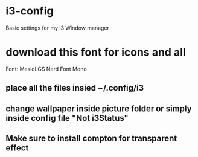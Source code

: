 # i3-config
Basic settings for my i3 Window manager 

# download this font for icons and all
Font: MesloLGS Nerd Font Mono 

## place all the files insied ~/.config/i3
## change wallpaper inside picture folder or simply inside config file "Not i3Status" 
## Make sure to install compton for transparent effect 
